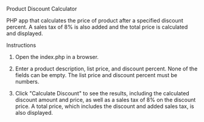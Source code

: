 Product Discount Calculator

PHP app that calculates the price of product after a specified discount percent.
A sales tax of 8% is also added and the total price is calculated and displayed.

Instructions
1. Open the index.php in a browser.

2. Enter a product description, list price, and discount percent.
None of the fields can be empty. The list price and discount percent must be numbers.

3. Click "Calculate Discount" to see the results, including the calculated discount amount and price,
as well as a sales tax of 8% on the discount price. A total price, which includes the discount and
added sales tax, is also displayed.